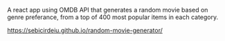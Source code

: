A react app using OMDB API that generates a random movie based on genre preferance, from a top of 400 most popular items in each category.

https://sebicirdeiu.github.io/random-movie-generator/

